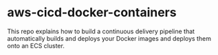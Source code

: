# aws-cicd-docker-containers
This repo explains how to build a continuous delivery pipeline that automatically builds and deploys your Docker images and deploys them onto an ECS cluster.

